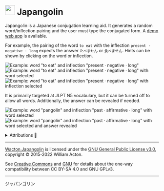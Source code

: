 # <img src="https://gitlab.com/Wacton/Japangolin/raw/main/Japangolin.UI/Resources/Japangolin.png" width="32" height="32"> Japangolin 
Japangolin is a Japanese conjugation learning aid. It generates a random word/inflection pairing and the user must type the conjugated form. A [demo web app](https://japangolin.wacton.xyz/) is available.

For example, the pairing of the word `to eat` with the inflection `present · negative · long` expects the answer `たべません` or `食べません`. Hints can be shown by clicking on the word or inflection.

![Example: word "to eat" and inflection "present · negative · long"](Resources/example-1_eat.png "Example: word \"to eat\" and inflection \"present · negative · long\"")<br>
![Example: word "to eat" and inflection "present · negative · long" with word selected](Resources/example-2_eat.png "Example: word \"to eat\" and inflection \"present · negative · long\" with word selected")
![Example: word "to eat" and inflection "present · negative · long" with inflection selected](Resources/example-3_eat.png "Example: word \"to eat\" and inflection \"present · negative · long\" with inflection selected")

It is primarily targeted at JLPT N5 vocabulary, but it can be turned off to allow all words. Additionally, the answer can be revealed if needed.

![Example: word "pangolin" and inflection "past · affirmative · long" with word selected](Resources/example-4_pangolin.png "Example: word \"pangolin\" and inflection \"past · affirmative · long\" with word selected")
![Example: word "pangolin" and inflection "past · affirmative · long" with word selected and answer revealed](Resources/example-5_pangolin.png "Example: word \"pangolin\" and inflection \"past · affirmative · long\" with word selected and answer revealed")

<details>
<summary>Attributions 🙇</summary>

This application uses the following software packages in conformance to their respective licences:

- **MaterialDesignInXAML** ([MIT License](https://github.com/MaterialDesignInXAML/MaterialDesignInXamlToolkit/blob/master/LICENSE) · [source](https://github.com/MaterialDesignInXAML/MaterialDesignInXamlToolkit)),
copyright © James Willock,  Mulholland Software and Contributors
- **Serilog** ([Apache License 2.0](https://github.com/serilog/serilog/blob/main/LICENSE) · [source](https://github.com/serilog/serilog)), copyright © Serilog Contributors
- **Wacton.Desu** ([Creative Commons Attribution-ShareAlike 4.0 International License](https://gitlab.com/Wacton/Desu/-/blob/main/LICENSE) · [source](https://gitlab.com/Wacton/Desu)),
copyright © William Acton
 

</details>

---

[Wacton.Japangolin](https://gitlab.com/Wacton/japangolin) is licensed under the [GNU General Public License v3.0](https://gitlab.com/Wacton/japangolin/-/blob/main/LICENSE), copyright © 2015-2022 William Acton.

See [Creative Commons](https://creativecommons.org/faq/#can-i-apply-a-creative-commons-license-to-software) and [GNU](https://www.gnu.org/licenses/license-list.en.html#ccbysa) for details about the one-way compatibility between CC BY-SA 4.0 and GNU GPLv3.

---

ジャパンゴリン
